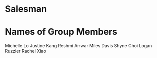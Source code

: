 # Salesman

# Names of Group Members
Michelle Lo
Justine Kang
Reshmi Anwar
Miles Davis
Shyne Choi
Logan Ruzzier
Rachel Xiao

